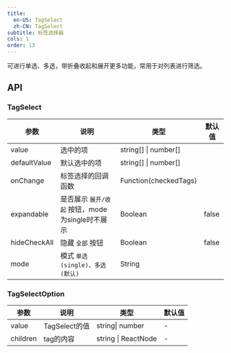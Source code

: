 ```yaml
---
title: 
  en-US: TagSelect
  zh-CN: TagSelect
subtitle: 标签选择器
cols: 1
order: 13
---
```


可进行单选、多选，带折叠收起和展开更多功能，常用于对列表进行筛选。

## API

### TagSelect

| 参数      | 说明                                      | 类型         | 默认值 |
|----------|------------------------------------------|-------------|-------|
| value    |选中的项              |string[] \| number[] | |
| defaultValue    |默认选中的项   |string[] \| number[] | |
| onChange | 标签选择的回调函数 | Function(checkedTags) |  |
| expandable | 是否展示 `展开/收起` 按钮，mode为single时不展示 | Boolean | false |
| hideCheckAll | 隐藏 `全部` 按钮 | Boolean | false |
| mode | 模式 `单选(single)、多选(默认)` | String |  |

### TagSelectOption

| 参数      | 说明                                      | 类型         | 默认值 |
|----------|------------------------------------------|-------------|-------|
| value | TagSelect的值  | string\| number | - |
| children | tag的内容 | string \| ReactNode | - |
